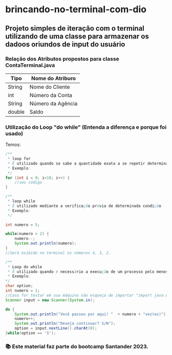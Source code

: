 # brincando-no-terminal-com-dio
## Projeto simples de iteração com o terminal utilizando de uma classe para armazenar os dadoos oriundos de input do usuário

### Relação dos Atributos propostos para classe ContaTerminal.java

| Tipo | Nome do Atriburo |
|------|------------------|
|String|Nome do Cliente|
| int|Número da Conta|
|String|Número da Agência|
|double| Saldo|

### Utilização do Loop "do while" (Entenda a diferença e porque foi usado)

Temos:

```java
/**
 * loop for
 * É utilizado quando se sabe a quantidade exata a se repetir determinado processo
 * Exemplo:
 */
for (int i = 0; i<10; i++) {
    //seu código
}
```

```java
/**
 * loop while
 * É utilizado mediante a verificação prévia de determinada condição
 * Exemplo:
 */

int numero = 5; 

while(numero > 2) {
    numero--;
    System.out.println(numero);
}
//Será exibido no terminal os números 4, 3, 2.

```

```java
/**
 * Loop do while
 * É utilizado quando é necessário a execução de um processo pelo menos uma vez
 * Exemplo:
*/
char option;
int numero = 1;
//Caso for testar em sua máquina não esqueça de importar "import java.util.Scanner";
Scanner input = new Scanner(System.in); 

do {
    System.out.println("Você passou por aqui! "  + numero + "vez(es)");
    numero++;
    System.out.println("Deseja continuar? S/N");
    option = input.nextLine().charAt(0);
}while(option == 'S');
```
### 📚 Este material faz parte do bootcamp Santander 2023.